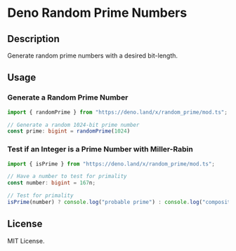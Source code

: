 # Deno Random Prime Numbers
## Description
Generate random prime numbers with a desired bit-length.

## Usage
### Generate a Random Prime Number
```typescript
import { randomPrime } from "https://deno.land/x/random_prime/mod.ts";

// Generate a random 1024-bit prime number
const prime: bigint = randomPrime(1024)
```
### Test if an Integer is a Prime Number with Miller-Rabin
```typescript
import { isPrime } from "https://deno.land/x/random_prime/mod.ts";

// Have a number to test for primality
const number: bigint = 167n;

// Test for primality
isPrime(number) ? console.log("probable prime") : console.log("composite");
```

## License
MIT License.